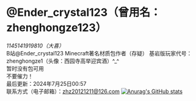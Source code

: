 # @Ender_crystal123（曾用名：zhenghongze123）                                                        
*1145141919810（大喜）*                                                                            
B站@Ender_crystal123                                                                            Minecraft著名材质包作者（存疑）
基岩版玩家代号：zhenghongze1（头像：西园寺高举迎宾酒）^_^                                               
暂时没有包可用                                                                                      
不要催力！                                                                                         
最后更新：2024年7月25日00:57                                                                        
联系方式（电子邮箱）：zhz20121211@126.com
[![Anurag's GitHub stats](https://github-readme-stats.vercel.app/api?username=zhenghongze123)](https://github.com/zhenghongze123/github-readme-stats)
